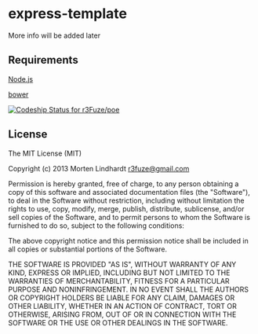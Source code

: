 express-template
===

More info will be added later

Requirements
---

[Node.js](http://nodejs.org)

[bower](http://bower.io)

[ ![Codeship Status for r3Fuze/poe](https://www.codeship.io/projects/1ebe9c30-f719-0130-bd09-22e575f1ccbd/status?branch=master)](https://www.codeship.io/projects/6602)

## License
The MIT License (MIT)

Copyright (c) 2013 Morten Lindhardt <r3fuze@gmail.com>

Permission is hereby granted, free of charge, to any person obtaining a copy of
this software and associated documentation files (the "Software"), to deal in
the Software without restriction, including without limitation the rights to
use, copy, modify, merge, publish, distribute, sublicense, and/or sell copies of
the Software, and to permit persons to whom the Software is furnished to do so,
subject to the following conditions:

The above copyright notice and this permission notice shall be included in all
copies or substantial portions of the Software.

THE SOFTWARE IS PROVIDED "AS IS", WITHOUT WARRANTY OF ANY KIND, EXPRESS OR
IMPLIED, INCLUDING BUT NOT LIMITED TO THE WARRANTIES OF MERCHANTABILITY, FITNESS
FOR A PARTICULAR PURPOSE AND NONINFRINGEMENT. IN NO EVENT SHALL THE AUTHORS OR
COPYRIGHT HOLDERS BE LIABLE FOR ANY CLAIM, DAMAGES OR OTHER LIABILITY, WHETHER
IN AN ACTION OF CONTRACT, TORT OR OTHERWISE, ARISING FROM, OUT OF OR IN
CONNECTION WITH THE SOFTWARE OR THE USE OR OTHER DEALINGS IN THE SOFTWARE.

